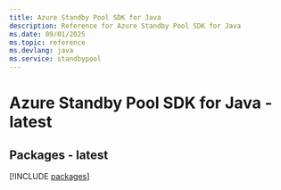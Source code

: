 ```yaml
---
title: Azure Standby Pool SDK for Java
description: Reference for Azure Standby Pool SDK for Java
ms.date: 09/01/2025
ms.topic: reference
ms.devlang: java
ms.service: standbypool
---
```

# Azure Standby Pool SDK for Java - latest
## Packages - latest
[!INCLUDE [packages](standby-pool-index.md)]